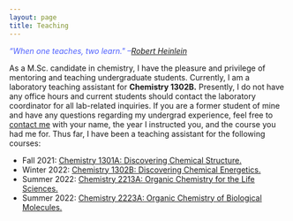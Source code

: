 ```yaml
---
layout: page
title: Teaching
---
```


<span style = "color:#4D5FFF">*“When one teaches, two learn." –[Robert Heinlein](https://www.goodreads.com/author/show/205.Robert_A_Heinlein)* </span>

As a M.Sc. candidate in chemistry, I have the pleasure and privilege of mentoring and teaching undergraduate students. 
Currently, I am a laboratory teaching assistant for **Chemistry 1302B.**
Presently, I do not have any office hours and current students should contact the laboratory coordinator for all lab-related inquiries. If you are a former student of mine and have any questions regarding my undergrad experience, feel free to [contact me](https://mraheb.github.io/contactme/) with your name, the year I instructed you, and the course you had me for. Thus far, I have been a teaching assistant for the following courses:

* Fall 2021: [Chemistry 1301A: Discovering Chemical Structure.](https://www.uwo.ca/chem/pdfs/undergraduate/docs/outlines/1301.pdf)
* Winter 2022: [Chemistry 1302B: Discovering Chemical Energetics.](https://www.uwo.ca/chem/pdfs/undergraduate/docs/outlines/1302.pdf)
* Summer 2022: [Chemistry 2213A: Organic Chemistry for the Life Sciences.](https://www.uwo.ca/chem/pdfs/undergraduate/docs/outlines/2213.pdf)
* Summer 2022: [Chemistry 2223A: Organic Chemistry of Biological Molecules.](https://www.uwo.ca/chem/pdfs/undergraduate/docs/outlines/2223.pdf)


